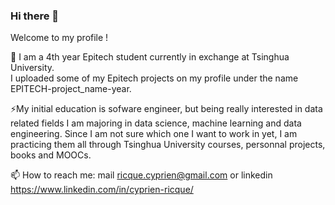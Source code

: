 ### Hi there 👋

Welcome to my profile !

🌱 I am a 4th year Epitech student currently in exchange at Tsinghua University.<br>
I uploaded some of my Epitech projects on my profile under the name EPITECH-project_name-year.

⚡My initial education is sofware engineer, but being really interested in data related fields I am majoring in data science, machine learning and data engineering. Since I am not sure which one I want to work in yet, I am practicing them all through Tsinghua University courses, personnal projects, books and MOOCs. 

📫 How to reach me: mail ricque.cyprien@gmail.com or linkedin https://www.linkedin.com/in/cyprien-ricque/

<!--
**Cyprien-Ricque/Cyprien-Ricque** is a ✨ _special_ ✨ repository because its `README.md` (this file) appears on your GitHub profile.

Here are some ideas to get you started:

- 🔭 I’m currently working on ...
- 🌱 I’m currently learning ...
- 👯 I’m looking to collaborate on ...
- 🤔 I’m looking for help with ...
- 💬 Ask me about ...
- 📫 How to reach me: ...
- 😄 Pronouns: ...
- ⚡ Fun fact: ...
-->
